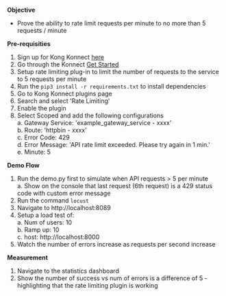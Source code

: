 __Objective__
- Prove the ability to rate limit requests per minute to no more than 5 requests / minute
  
__Pre-requisities__

1. Sign up for Kong Konnect [here](https://cloud.konghq.com/register)
2. Go through the Konnect [Get Started](https://docs.konghq.com/konnect/getting-started/)
3. Setup rate limiting plug-in to limit the number of requests to the service to 5 requests per minute
4. Run the ```pip3 install -r requirements.txt``` to install dependencies
5. Go to Kong Konnect plugins page
6. Search and select 'Rate Limiting'
7. Enable the plugin
8. Select Scoped and add the following configurations <br/>
  a. Gateway Service: 'example_gateway_service - xxxx' <br/>
  b. Route: 'httpbin - xxxx' <br/>
  c. Error Code: 429 <br/>
  d. Error Message: 'API rate limit exceeded. Please try again in 1 min.' <br/>
  e. Minute: 5 

__Demo Flow__
1. Run the demo.py first to simulate when API requests > 5 per minute <br/>
  a. Show on the console that last request (6th request) is a 429 status code with custom error message
2. Run the command `locust`
3. Navigate to http://localhost:8089
4. Setup a load test of: <br/>
  a. Num of users: 10 <br/>
  b. Ramp up: 10 <br/>
  c. host: http://localhost:8000
6. Watch the number of errors increase as requests per second increase

__Measurement__
1. Navigate to the statistics dashboard
2. Show the number of success vs num of errors is a difference of 5 - highlighting that the rate limiting plugin is working
